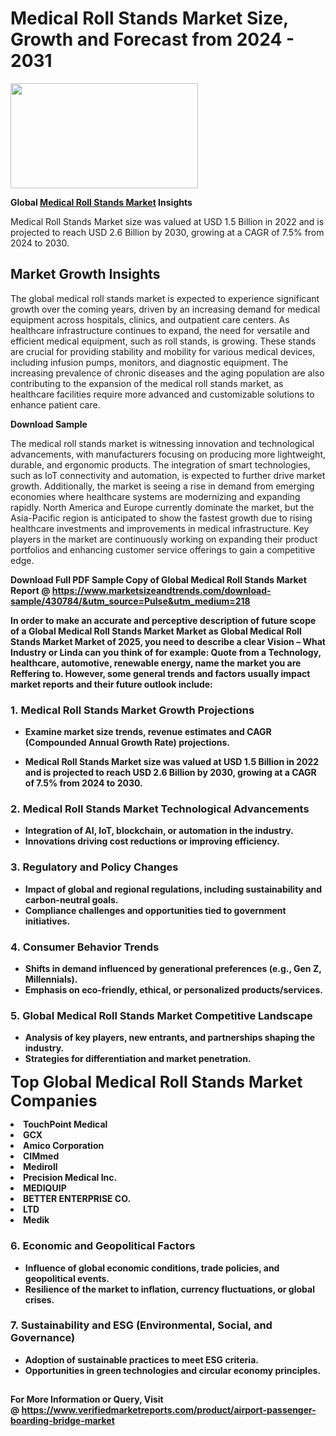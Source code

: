 <H1>Medical Roll Stands Market Size, Growth and Forecast from 2024 - 2031</H1><img class="aligncenter size-medium wp-image-584254" src="https://thirdeyenews.in/wp-content/uploads/2024/09/Global-Market-Research-300x168.jpeg" alt="" width="300" height="168" /><p><strong>Global&nbsp;<a href="https://www.marketsizeandtrends.com/download-sample/430784/&amp;utm_source=Pulse&amp;utm_medium=218">Medical Roll Stands Market</a> Insights</strong></p><p>Medical Roll Stands Market size was valued at USD 1.5 Billion in 2022 and is projected to reach USD 2.6 Billion by 2030, growing at a CAGR of 7.5% from 2024 to 2030.</p><p><h2>Market Growth Insights</h2> <p>The global medical roll stands market is expected to experience significant growth over the coming years, driven by an increasing demand for medical equipment across hospitals, clinics, and outpatient care centers. As healthcare infrastructure continues to expand, the need for versatile and efficient medical equipment, such as roll stands, is growing. These stands are crucial for providing stability and mobility for various medical devices, including infusion pumps, monitors, and diagnostic equipment. The increasing prevalence of chronic diseases and the aging population are also contributing to the expansion of the medical roll stands market, as healthcare facilities require more advanced and customizable solutions to enhance patient care.</p> <p><strong>Download Sample</strong></p> <p>The medical roll stands market is witnessing innovation and technological advancements, with manufacturers focusing on producing more lightweight, durable, and ergonomic products. The integration of smart technologies, such as IoT connectivity and automation, is expected to further drive market growth. Additionally, the market is seeing a rise in demand from emerging economies where healthcare systems are modernizing and expanding rapidly. North America and Europe currently dominate the market, but the Asia-Pacific region is anticipated to show the fastest growth due to rising healthcare investments and improvements in medical infrastructure. Key players in the market are continuously working on expanding their product portfolios and enhancing customer service offerings to gain a competitive edge.</p> <p><strong></p><p><span class=""><strong>Download Full PDF Sample Copy of Global Medical Roll Stands Market Report</strong> @ <a href="https://www.marketsizeandtrends.com/download-sample/430784/&amp;utm_source=Pulse&amp;utm_medium=218" target="_blank">https://www.marketsizeandtrends.com/download-sample/430784/&amp;utm_source=Pulse&amp;utm_medium=218</a></span></p><p>In order to make an accurate and perceptive description of future scope of a Global&nbsp;Medical Roll Stands Market Market as Global&nbsp;Medical Roll Stands Market Market of 2025, you need to describe a clear Vision &ndash; What Industry or Linda can you think of for example: Quote from a Technology, healthcare, automotive, renewable energy, name the market you are Reffering to. However, some general trends and factors usually impact market reports and their future outlook include:</p><h3>1.&nbsp;<strong>Medical Roll Stands Market Growth Projections</strong></h3><ul><li>Examine market size trends, revenue estimates and CAGR (Compounded Annual Growth Rate) projections.</li><li><p>Medical Roll Stands Market size was valued at USD 1.5 Billion in 2022 and is projected to reach USD 2.6 Billion by 2030, growing at a CAGR of 7.5% from 2024 to 2030.</p></li></ul><h3>2.&nbsp;<strong>Medical Roll Stands Market Technological Advancements</strong></h3><ul><li>Integration of AI, IoT, blockchain, or automation in the industry.</li><li>Innovations driving cost reductions or improving efficiency.</li></ul><h3>3.&nbsp;<strong>Regulatory and Policy Changes</strong></h3><ul><li>Impact of global and regional regulations, including sustainability and carbon-neutral goals.</li><li>Compliance challenges and opportunities tied to government initiatives.</li></ul><h3>4.&nbsp;<strong>Consumer Behavior Trends</strong></h3><ul><li>Shifts in demand influenced by generational preferences (e.g., Gen Z, Millennials).</li><li>Emphasis on eco-friendly, ethical, or personalized products/services.</li></ul><h3>5.&nbsp;<strong>Global Medical Roll Stands Market Competitive Landscape</strong></h3><ul><li>Analysis of key players, new entrants, and partnerships shaping the industry.</li><li>Strategies for differentiation and market penetration.</li></ul><p data-pm-slice="1 1 []"><span style="color: inherit; font-family: inherit; font-size: 25px;">Top Global Medical Roll Stands Market Companies</span></p><div class="" data-test-id=""><p><li>TouchPoint Medical</li><li> GCX</li><li> Amico Corporation</li><li> CIMmed</li><li> Mediroll</li><li> Precision Medical Inc.</li><li> MEDIQUIP</li><li> BETTER ENTERPRISE CO.</li><li> LTD</li><li> Medik</li></p></div><h3>6.&nbsp;<strong>Economic and Geopolitical Factors</strong></h3><ul><li>Influence of global economic conditions, trade policies, and geopolitical events.</li><li>Resilience of the market to inflation, currency fluctuations, or global crises.</li></ul><h3>7.&nbsp;<strong>Sustainability and ESG (Environmental, Social, and Governance)</strong></h3><ul><li>Adoption of sustainable practices to meet ESG criteria.</li><li>Opportunities in green technologies and circular economy principles.</li></ul><h2><strong style="font-size: 14px;">For More Information or Query, Visit @&nbsp;</strong><a style="background-color: #ffffff; font-size: 14px;" href="https://www.marketsizeandtrends.com/report/medical-roll-stands-market/" target="_blank">https://www.verifiedmarketreports.com/product/airport-passenger-boarding-bridge-market</a></h2>
